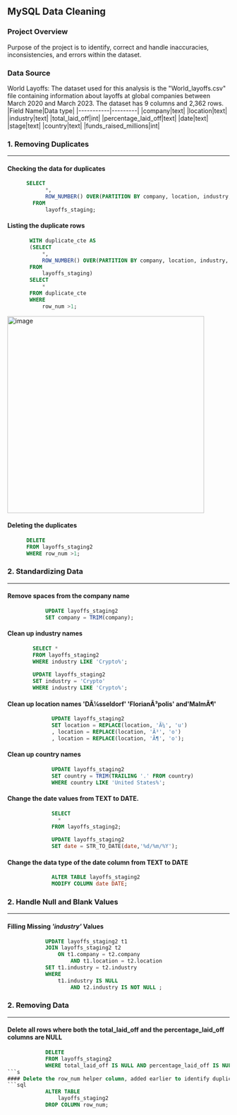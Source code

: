 ## MySQL Data Cleaning

### Project Overview
Purpose of the project is to identify, correct and handle inaccuracies, inconsistencies, and errors within the dataset.

### Data Source
World Layoffs: The dataset used for this analysis is the "World_layoffs.csv" file containing information about layoffs at global companies between March 2020 and March 2023. The dataset has 9 columns and 2,362 rows.
|Field Name|Data type|
|-----------|---------|
|company|text|
|location|text|
|industry|text|
|total_laid_off|int|
|percentage_laid_off|text|
|date|text|
|stage|text|
|country|text|
|funds_raised_millions|int|

### 1. Removing Duplicates
-----------------------------------------------------------------------------------------------------------------------------------------------------------------------
#### Checking the data for duplicates
```sql 
      SELECT
        	*,
            ROW_NUMBER() OVER(PARTITION BY company, location, industry, total_laid_off, percentage_laid_off, date, stage, country, funds_raised_millions) AS row_num
        FROM
        	layoffs_staging;
``` 
#### Listing the duplicate rows
 ```sql 
        WITH duplicate_cte AS
        (SELECT
        	*,
            ROW_NUMBER() OVER(PARTITION BY company, location, industry, total_laid_off, percentage_laid_off, date, stage, country, funds_raised_millions) AS row_num
        FROM
        	layoffs_staging)
        SELECT
        	*
        FROM duplicate_cte
        WHERE
        	row_num >1;
  ```
  <img width="446" alt="image" src="https://github.com/irenhajnal/MySQL-Data-Cleaning/assets/122035130/b47ae9c6-6380-4392-aa46-f01519f465d7">

#### Deleting the duplicates
```sql 
      DELETE
      FROM layoffs_staging2
      WHERE row_num >1;
```
### 2. Standardizing Data
-----------------------------------------------------------------------------------------------------------------------------------------------------------------------
#### Remove spaces from the company name
```sql 
            UPDATE layoffs_staging2
            SET company = TRIM(company);
```
#### Clean up industry names
```sql    
        SELECT *
        FROM layoffs_staging2
        WHERE industry LIKE 'Crypto%';
        
        UPDATE layoffs_staging2
        SET industry = 'Crypto'
        WHERE industry LIKE 'Crypto%';
```        
#### Clean up location names 'DÃ¼sseldorf' 'FlorianÃ³polis' and'MalmÃ¶'
```sql               
              UPDATE layoffs_staging2
              SET location = REPLACE(location, 'Ã¼', 'u')
              , location = REPLACE(location, 'Ã³', 'o')
              , location = REPLACE(location, 'Ã¶', 'o');
```
            
#### Clean up country names
```sql 
              UPDATE layoffs_staging2
              SET country = TRIM(TRAILING '.' FROM country)
              WHERE country LIKE 'United States%';
```
#### Change the date values from TEXT to DATE.
```sql 
              SELECT
              	*
              FROM layoffs_staging2;
              
              UPDATE layoffs_staging2
              SET date = STR_TO_DATE(date,'%d/%m/%Y');
```
#### Change the data type of the date column from TEXT to DATE
```sql 
              ALTER TABLE layoffs_staging2
              MODIFY COLUMN date DATE;
```
### 2. Handle Null and Blank Values
-----------------------------------------------------------------------------------------------------------------------------------------------------------------------
#### Filling Missing *'industry'* Values
```sql 
            UPDATE layoffs_staging2 t1
            JOIN layoffs_staging2 t2
            	ON t1.company = t2.company
                    AND t1.location = t2.location
            SET t1.industry = t2.industry
            WHERE
                t1.industry IS NULL
                    AND t2.industry IS NOT NULL ;
```
### 2. Removing Data
----------------------------------------------------------------------------------------------------------------------------------------------------------------------
#### Delete all rows where both the total_laid_off and the percentage_laid_off columns are NULL
```sql             
            DELETE
            FROM layoffs_staging2
            WHERE total_laid_off IS NULL AND percentage_laid_off IS NULL;
```s          
#### Delete the row_num helper column, added earlier to identify duplicates
```sql 
            ALTER TABLE
            	layoffs_staging2
            DROP COLUMN row_num;
```
